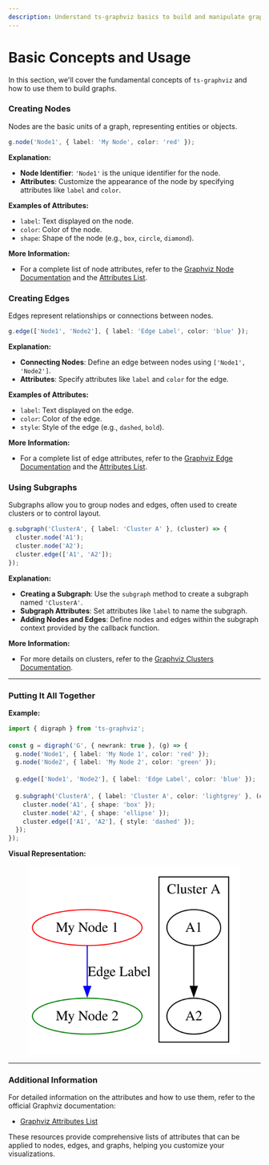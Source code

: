 ```yaml
---
description: Understand ts-graphviz basics to build and manipulate graphs.
---
```


# Basic Concepts and Usage

In this section, we'll cover the fundamental concepts of `ts-graphviz` and how to use them to build graphs.

### Creating Nodes

Nodes are the basic units of a graph, representing entities or objects.

```typescript
g.node('Node1', { label: 'My Node', color: 'red' });
```

**Explanation:**

* **Node Identifier**: `'Node1'` is the unique identifier for the node.
* **Attributes**: Customize the appearance of the node by specifying attributes like `label` and `color`.

**Examples of Attributes:**

* `label`: Text displayed on the node.
* `color`: Color of the node.
* `shape`: Shape of the node (e.g., `box`, `circle`, `diamond`).

**More Information:**

* For a complete list of node attributes, refer to the [Graphviz Node Documentation](https://graphviz.org/docs/nodes/) and the [Attributes List](https://graphviz.org/doc/info/attrs.html).

### Creating Edges

Edges represent relationships or connections between nodes.

```typescript
g.edge(['Node1', 'Node2'], { label: 'Edge Label', color: 'blue' });
```

**Explanation:**

* **Connecting Nodes**: Define an edge between nodes using `['Node1', 'Node2']`.
* **Attributes**: Specify attributes like `label` and `color` for the edge.

**Examples of Attributes:**

* `label`: Text displayed on the edge.
* `color`: Color of the edge.
* `style`: Style of the edge (e.g., `dashed`, `bold`).

**More Information:**

* For a complete list of edge attributes, refer to the [Graphviz Edge Documentation](https://graphviz.org/docs/edges/) and the [Attributes List](https://graphviz.org/doc/info/attrs.html).

### Using Subgraphs

Subgraphs allow you to group nodes and edges, often used to create clusters or to control layout.

```typescript
g.subgraph('ClusterA', { label: 'Cluster A' }, (cluster) => {
  cluster.node('A1');
  cluster.node('A2');
  cluster.edge(['A1', 'A2']);
});
```

**Explanation:**

* **Creating a Subgraph**: Use the `subgraph` method to create a subgraph named `'ClusterA'`.
* **Subgraph Attributes**: Set attributes like `label` to name the subgraph.
* **Adding Nodes and Edges**: Define nodes and edges within the subgraph context provided by the callback function.

**More Information:**

* For more details on clusters, refer to the [Graphviz Clusters Documentation](https://graphviz.org/docs/clusters/).

***

### Putting It All Together

**Example:**

```typescript
import { digraph } from 'ts-graphviz';

const g = digraph('G', { newrank: true }, (g) => {
  g.node('Node1', { label: 'My Node 1', color: 'red' });
  g.node('Node2', { label: 'My Node 2', color: 'green' });

  g.edge(['Node1', 'Node2'], { label: 'Edge Label', color: 'blue' });

  g.subgraph('ClusterA', { label: 'Cluster A', color: 'lightgrey' }, (cluster) => {
    cluster.node('A1', { shape: 'box' });
    cluster.node('A2', { shape: 'ellipse' });
    cluster.edge(['A1', 'A2'], { style: 'dashed' });
  });
});
```

**Visual Representation:**

<figure><img src="../.gitbook/assets/basic-usage.svg" alt=""><figcaption></figcaption></figure>



***

### Additional Information

For detailed information on the attributes and how to use them, refer to the official Graphviz documentation:

* [Graphviz Attributes List](https://graphviz.org/doc/info/attrs.html)

These resources provide comprehensive lists of attributes that can be applied to nodes, edges, and graphs, helping you customize your visualizations.

